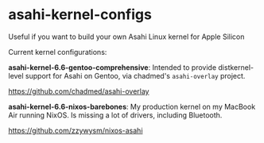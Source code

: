 # asahi-kernel-configs

Useful if you want to build your own Asahi Linux kernel for Apple Silicon

Current kernel configurations:

**asahi-kernel-6.6-gentoo-comprehensive**: Intended to provide distkernel-level support for Asahi on Gentoo, via chadmed's `asahi-overlay` project.

https://github.com/chadmed/asahi-overlay

**asahi-kernel-6.6-nixos-barebones**: My production kernel on my MacBook Air running NixOS. Is missing a lot of drivers, including Bluetooth.

https://github.com/zzywysm/nixos-asahi
